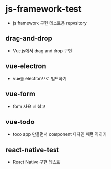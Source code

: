 # js-framework-test
- js framework 구현 테스트용 repository

## drag-and-drop
- Vue.js에서 drag and drop 구현

## vue-electron
- vue를 electron으로 빌드하기

## vue-form
- form 사용 시 참고

## vue-todo
- todo app 만들면서 component 디자인 패턴 익히기

## react-native-test
- React Native 구현 테스트
